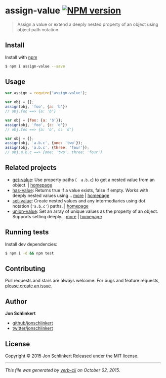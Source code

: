 # assign-value [![NPM version](https://badge.fury.io/js/assign-value.svg)](http://badge.fury.io/js/assign-value)

> Assign a value or extend a deeply nested property of an object using object path notation.

## Install

Install with [npm](https://www.npmjs.com/)

```sh
$ npm i assign-value --save
```

## Usage

```js
var assign = require('assign-value');

var obj = {};
assign(obj, 'foo', {a: 'b'})
// obj.foo ==> {a: 'b'}

var obj = {foo: {a: 'b'}};
assign(obj, 'foo', {c: 'd'})
// obj.foo ==> {a: 'b', c: 'd'}

var obj = {};
assign(obj, 'a.b.c', {one: 'two'});
assign(obj, 'a.b.c', {three: 'four'});
// obj.a.b.c ==> {one: 'two', three: 'four'}
```

## Related projects

* [get-value](https://www.npmjs.com/package/get-value): Use property paths (`  a.b.c`) to get a nested value from an object. | [homepage](https://github.com/jonschlinkert/get-value)
* [has-value](https://www.npmjs.com/package/has-value): Returns true if a value exists, false if empty. Works with deeply nested values using… [more](https://www.npmjs.com/package/has-value) | [homepage](https://github.com/jonschlinkert/has-value)
* [set-value](https://www.npmjs.com/package/set-value): Create nested values and any intermediaries using dot notation (`'a.b.c'`) paths. | [homepage](https://github.com/jonschlinkert/set-value)
* [union-value](https://www.npmjs.com/package/union-value): Set an array of unique values as the property of an object. Supports setting deeply… [more](https://www.npmjs.com/package/union-value) | [homepage](https://github.com/jonschlinkert/union-value)

## Running tests

Install dev dependencies:

```sh
$ npm i -d && npm test
```

## Contributing

Pull requests and stars are always welcome. For bugs and feature requests, [please create an issue](https://github.com/jonschlinkert/assign-value/issues/new).

## Author

**Jon Schlinkert**

+ [github/jonschlinkert](https://github.com/jonschlinkert)
+ [twitter/jonschlinkert](http://twitter.com/jonschlinkert)

## License

Copyright © 2015 Jon Schlinkert
Released under the MIT license.

***

_This file was generated by [verb-cli](https://github.com/assemble/verb-cli) on October 02, 2015._